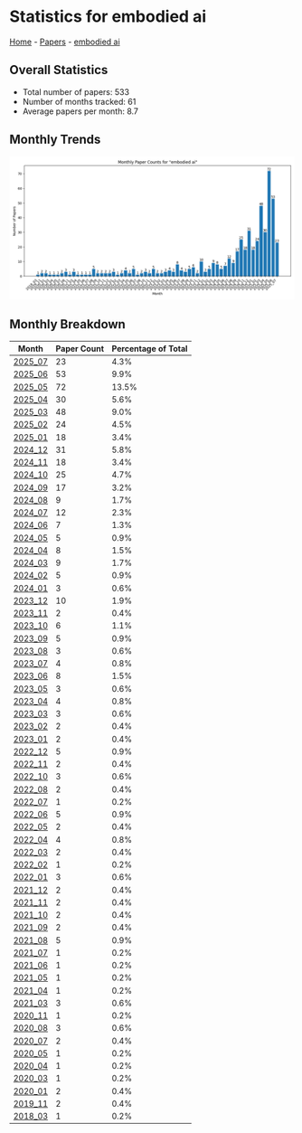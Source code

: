 # Statistics for embodied ai

[Home](https://arxcompass.github.io) - [Papers](https://arxcompass.github.io/papers) - [embodied ai](https://arxcompass.github.io/papers/embodied_ai)

## Overall Statistics

- Total number of papers: 533
- Number of months tracked: 61
- Average papers per month: 8.7

## Monthly Trends

![Monthly Paper Counts](monthly_stats.png)

## Monthly Breakdown

| Month | Paper Count | Percentage of Total |
| --- | --- | --- |
| [2025_07](./2025_07/papers_1.md) | 23 | 4.3% |
| [2025_06](./2025_06/papers_1.md) | 53 | 9.9% |
| [2025_05](./2025_05/papers_1.md) | 72 | 13.5% |
| [2025_04](./2025_04/papers_1.md) | 30 | 5.6% |
| [2025_03](./2025_03/papers_1.md) | 48 | 9.0% |
| [2025_02](./2025_02/papers_1.md) | 24 | 4.5% |
| [2025_01](./2025_01/papers_1.md) | 18 | 3.4% |
| [2024_12](./2024_12/papers_1.md) | 31 | 5.8% |
| [2024_11](./2024_11/papers_1.md) | 18 | 3.4% |
| [2024_10](./2024_10/papers_1.md) | 25 | 4.7% |
| [2024_09](./2024_09/papers_1.md) | 17 | 3.2% |
| [2024_08](./2024_08/papers_1.md) | 9 | 1.7% |
| [2024_07](./2024_07/papers_1.md) | 12 | 2.3% |
| [2024_06](./2024_06/papers_1.md) | 7 | 1.3% |
| [2024_05](./2024_05/papers_1.md) | 5 | 0.9% |
| [2024_04](./2024_04/papers_1.md) | 8 | 1.5% |
| [2024_03](./2024_03/papers_1.md) | 9 | 1.7% |
| [2024_02](./2024_02/papers_1.md) | 5 | 0.9% |
| [2024_01](./2024_01/papers_1.md) | 3 | 0.6% |
| [2023_12](./2023_12/papers_1.md) | 10 | 1.9% |
| [2023_11](./2023_11/papers_1.md) | 2 | 0.4% |
| [2023_10](./2023_10/papers_1.md) | 6 | 1.1% |
| [2023_09](./2023_09/papers_1.md) | 5 | 0.9% |
| [2023_08](./2023_08/papers_1.md) | 3 | 0.6% |
| [2023_07](./2023_07/papers_1.md) | 4 | 0.8% |
| [2023_06](./2023_06/papers_1.md) | 8 | 1.5% |
| [2023_05](./2023_05/papers_1.md) | 3 | 0.6% |
| [2023_04](./2023_04/papers_1.md) | 4 | 0.8% |
| [2023_03](./2023_03/papers_1.md) | 3 | 0.6% |
| [2023_02](./2023_02/papers_1.md) | 2 | 0.4% |
| [2023_01](./2023_01/papers_1.md) | 2 | 0.4% |
| [2022_12](./2022_12/papers_1.md) | 5 | 0.9% |
| [2022_11](./2022_11/papers_1.md) | 2 | 0.4% |
| [2022_10](./2022_10/papers_1.md) | 3 | 0.6% |
| [2022_08](./2022_08/papers_1.md) | 2 | 0.4% |
| [2022_07](./2022_07/papers_1.md) | 1 | 0.2% |
| [2022_06](./2022_06/papers_1.md) | 5 | 0.9% |
| [2022_05](./2022_05/papers_1.md) | 2 | 0.4% |
| [2022_04](./2022_04/papers_1.md) | 4 | 0.8% |
| [2022_03](./2022_03/papers_1.md) | 2 | 0.4% |
| [2022_02](./2022_02/papers_1.md) | 1 | 0.2% |
| [2022_01](./2022_01/papers_1.md) | 3 | 0.6% |
| [2021_12](./2021_12/papers_1.md) | 2 | 0.4% |
| [2021_11](./2021_11/papers_1.md) | 2 | 0.4% |
| [2021_10](./2021_10/papers_1.md) | 2 | 0.4% |
| [2021_09](./2021_09/papers_1.md) | 2 | 0.4% |
| [2021_08](./2021_08/papers_1.md) | 5 | 0.9% |
| [2021_07](./2021_07/papers_1.md) | 1 | 0.2% |
| [2021_06](./2021_06/papers_1.md) | 1 | 0.2% |
| [2021_05](./2021_05/papers_1.md) | 1 | 0.2% |
| [2021_04](./2021_04/papers_1.md) | 1 | 0.2% |
| [2021_03](./2021_03/papers_1.md) | 3 | 0.6% |
| [2020_11](./2020_11/papers_1.md) | 1 | 0.2% |
| [2020_08](./2020_08/papers_1.md) | 3 | 0.6% |
| [2020_07](./2020_07/papers_1.md) | 2 | 0.4% |
| [2020_05](./2020_05/papers_1.md) | 1 | 0.2% |
| [2020_04](./2020_04/papers_1.md) | 1 | 0.2% |
| [2020_03](./2020_03/papers_1.md) | 1 | 0.2% |
| [2020_01](./2020_01/papers_1.md) | 2 | 0.4% |
| [2019_11](./2019_11/papers_1.md) | 2 | 0.4% |
| [2018_03](./2018_03/papers_1.md) | 1 | 0.2% |
